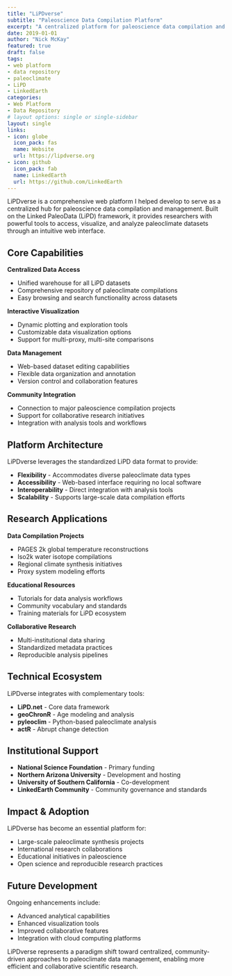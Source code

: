 ```yaml
---
title: "LiPDverse"
subtitle: "Paleoscience Data Compilation Platform"
excerpt: "A centralized platform for paleoscience data compilation and management, providing easy access to visualize, edit, and analyze LiPD datasets through a unified web interface."  
date: 2019-01-01
author: "Nick McKay"
featured: true
draft: false
tags:
- web platform
- data repository
- paleoclimate
- LiPD
- LinkedEarth
categories:
- Web Platform
- Data Repository
# layout options: single or single-sidebar
layout: single
links:
- icon: globe
  icon_pack: fas
  name: Website
  url: https://lipdverse.org
- icon: github
  icon_pack: fab
  name: LinkedEarth
  url: https://github.com/LinkedEarth
---
```


LiPDverse is a comprehensive web platform I helped develop to serve as a centralized hub for paleoscience data compilation and management. Built on the Linked PaleoData (LiPD) framework, it provides researchers with powerful tools to access, visualize, and analyze paleoclimate datasets through an intuitive web interface.

## Core Capabilities

**Centralized Data Access**
- Unified warehouse for all LiPD datasets
- Comprehensive repository of paleoclimate compilations
- Easy browsing and search functionality across datasets

**Interactive Visualization**
- Dynamic plotting and exploration tools
- Customizable data visualization options
- Support for multi-proxy, multi-site comparisons

**Data Management**
- Web-based dataset editing capabilities
- Flexible data organization and annotation
- Version control and collaboration features

**Community Integration**
- Connection to major paleoscience compilation projects
- Support for collaborative research initiatives
- Integration with analysis tools and workflows

## Platform Architecture

LiPDverse leverages the standardized LiPD data format to provide:
- **Flexibility** - Accommodates diverse paleoclimate data types
- **Accessibility** - Web-based interface requiring no local software
- **Interoperability** - Direct integration with analysis tools
- **Scalability** - Supports large-scale data compilation efforts

## Research Applications

**Data Compilation Projects**
- PAGES 2k global temperature reconstructions
- Iso2k water isotope compilations
- Regional climate synthesis initiatives
- Proxy system modeling efforts

**Educational Resources**
- Tutorials for data analysis workflows
- Community vocabulary and standards
- Training materials for LiPD ecosystem

**Collaborative Research**
- Multi-institutional data sharing
- Standardized metadata practices
- Reproducible analysis pipelines

## Technical Ecosystem

LiPDverse integrates with complementary tools:
- **LiPD.net** - Core data framework
- **geoChronR** - Age modeling and analysis
- **pyleoclim** - Python-based paleoclimate analysis
- **actR** - Abrupt change detection

## Institutional Support

- **National Science Foundation** - Primary funding
- **Northern Arizona University** - Development and hosting
- **University of Southern California** - Co-development
- **LinkedEarth Community** - Community governance and standards

## Impact & Adoption

LiPDverse has become an essential platform for:
- Large-scale paleoclimate synthesis projects
- International research collaborations
- Educational initiatives in paleoscience
- Open science and reproducible research practices

## Future Development

Ongoing enhancements include:
- Advanced analytical capabilities
- Enhanced visualization tools
- Improved collaborative features
- Integration with cloud computing platforms

LiPDverse represents a paradigm shift toward centralized, community-driven approaches to paleoclimate data management, enabling more efficient and collaborative scientific research.